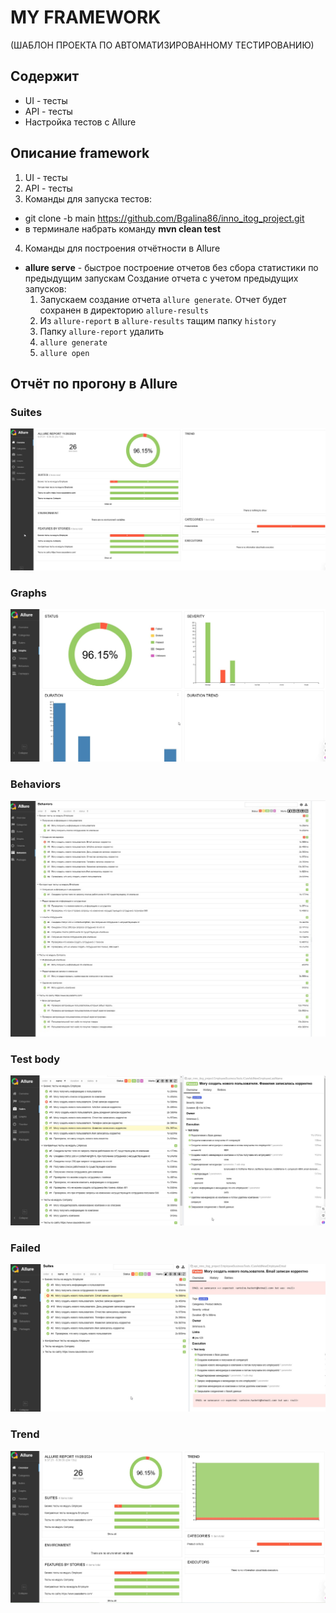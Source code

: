 # MY FRAMEWORK
(ШАБЛОН ПРОЕКТА ПО АВТОМАТИЗИРОВАННОМУ ТЕСТИРОВАНИЮ)

## Содержит
* UI - тесты
* API - тесты
* Настройка тестов с Allure

## Описание framework
1. UI - тесты
2. API - тесты
3. Команды для запуска тестов:
 - git clone -b main https://github.com/Bgalina86/inno_itog_project.git
 - в терминале набрать команду 
    **mvn clean test**

4. Команды для построения отчётности в Allure
 - **allure serve** - быстрое построение отчетов без сбора статистики по предыдущим запускам
Создание отчета с учетом предыдущих запусков:
   1. Запускаем создание отчета `allure generate`. Отчет будет сохранен в директорию `allure-results`
   2. Из `allure-report` в `allure-results` тащим папку `history`
   3. Папку `allure-report` удалить
   4. `allure generate`
   5. `allure open`
 
## Отчёт по прогону в Allure
### Suites

![Suites](./src/test/resources/img/Allure_report_Suites.jpg)

### Graphs
![Graphs](./src/test/resources/img/Allure_report_Graphs.jpg)

### Behaviors
![Behaviors](./src/test/resources/img/Allure_report_Behaviors.jpg)

### Test body
![Allure report Test body](./src/test/resources/img/Allure_report_Test_body.jpg)

### Failed
![Allure report Failed](./src/test/resources/img/Allure_report_Failed.jpg)

### Trend
![Allure report Trend](./src/test/resources/img/Allure_report_Trend.jpg)
